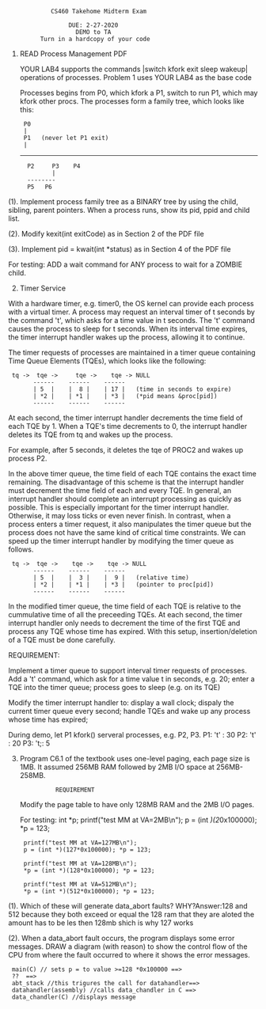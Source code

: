       
                CS460 Takehome Midterm Exam
  
                     DUE: 2-27-2020
                       DEMO to TA 
             Turn in a hardcopy of your code

1. READ Process Management PDF
		
   YOUR LAB4 supports the commands
        |switch kfork exit sleep wakeup|
   operations of processes. Problem 1 uses YOUR LAB4 as the base code
		
   Processes begins from P0, which kfork a P1, switch to run P1, which may
   kfork other procs. The processes form a family tree, which looks like this:
		
		P0
		|
		P1   (never let P1 exit)
		|
     ------------------------
         P2     P3    P4		
                |
	     --------
	     P5   P6

(1). Implement process family tree as a BINARY tree by using the child, sibling,
     parent pointers. When a process runs, show its pid, ppid and child list.
		
(2). Modify kexit(int exitCode) as in Section 2 of the PDF file
		
(3). Implement pid = kwait(int *status) as in Section 4 of the PDF file

For testing: ADD a wait command for ANY process to wait for a ZOMBIE child.


2. Timer Service

With a hardware timer, e.g. timer0, the OS kernel can provide each process
with a virtual timer. A process may request an interval timer of t seconds by 
the command 't', which asks for a time value in t seconds. The 't' command 
causes the process to sleep for t seconds. When its interval time expires, the 
timer interrupt handler wakes up the process, allowing it to continue.

The timer requests of processes are maintained in a timer queue containing Time
Queue Elements (TQEs), which looks like the following:

     tq ->  tqe ->     tqe ->    tqe -> NULL 
           ------    ------    ------    
           | 5  |    |  8 |    | 17 |   (time in seconds to expire)
           | *2 |    | *1 |    | *3 |   (*pid means &proc[pid])
           ------    ------    ------

At each second, the timer interrupt handler decrements the time field of each 
TQE by 1. When a TQE's time decrements to 0, the interrupt handler deletes its
TQE from tq and wakes up the process.

For example, after 5 seconds, it deletes the tqe of PROC2 and wakes up process 
P2. 

In the above timer queue, the time field of each TQE contains the exact time
remaining. The disadvantage of this scheme is that the interrupt handler must 
decrement the time field of each and every TQE. In general, an interrupt handler
should complete an interrupt processing as quickly as possible. This is 
especially important for the timer interrupt handler. Otherwise, it may loss 
ticks or even never finish. In contrast, when a process enters a timer request,
it also manipulates the timer queue but the process does not have the same kind
of critical time constraints. We can speed up the timer interrupt handler by 
modifying the timer queue as follows.

     tq ->  tqe ->    tqe ->    tqe -> NULL 
           ------    ------    ------    
           | 5  |    |  3 |    |  9 |   (relative time)
           | *2 |    | *1 |    | *3 |   (pointer to proc[pid])
           ------    ------    ------

In the modified timer queue, the time field of each TQE is relative to the
cummulative time of all the preceeding TQEs. At each second, the timer interrupt
handler only needs to decrement the time of the first TQE and process any TQE
whose time has expired. With this setup, insertion/deletion of a TQE must be
done carefully. 

REQUIREMENT:

Implement a timer queue to support interval timer requests of processes.
Add a 't' command, which
          ask for a time value t in seconds, e.g. 20;
          enter a TQE into the timer queue;
          process goes to sleep (e.g. on its TQE)

Modify the timer interrupt handler to:
          display a wall clock;
          dispaly the current timer queue every second;
          handle TQEs and wake up any process whose time has expired;

During demo, let P1 kfork() serveral processes, e.g. P2, P3.
                    P1: 't' : 30
                    P2: 't' : 20
                    P3: 't;:   5



3. Program C6.1 of the textbook uses one-level paging, each page size is 1MB.
   It assumed 256MB RAM followed by 2MB I/O space at 256MB-258MB.
 
	             REQUIREMENT
   Modify the page table to have only 128MB RAM and the 2MB I/O pages.

   For testing: int *p;
		printf("test MM at VA=2MB\n");
		p = (int *)(2*0x100000); *p = 123;
		
		printf("test MM at VA=127MB\n");
		p = (int *)(127*0x100000); *p = 123;
		
		printf("test MM at VA=128MB\n");
		*p = (int *)(128*0x100000); *p = 123;
		
		printf("test MM at VA=512MB\n");
		*p = (int *)(512*0x100000); *p = 123;

(1). Which of these will generate data_abort faults? WHY?Answer:128 and 512 because they both exceed or equal the 128 ram that they are aloted the amount has to be les then 128mb shich is why 127 works

(2). When a data_abort fault occurs, the program displays some error messages.
     DRAW a diagram (with reason) to show the control flow of the CPU from
     where the fault occurred to where it shows the error messages.


     main(C) // sets p = to value >=128 *0x100000 ==> 
     ??  ==>
     abt_stack //this trigures the call for datahandler==>
     datahandler(assembly) //calls data_chandler in C ==>
     data_chandler(C) //displays message